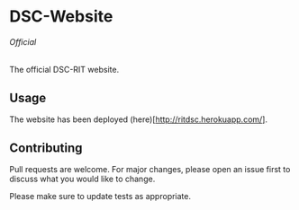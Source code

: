 # DSC-Website
###### Official
The official DSC-RIT website.

## Usage
The website has been deployed (here)[http://ritdsc.herokuapp.com/].

## Contributing
Pull requests are welcome. For major changes, please open an issue first to discuss what you would like to change.

Please make sure to update tests as appropriate.
